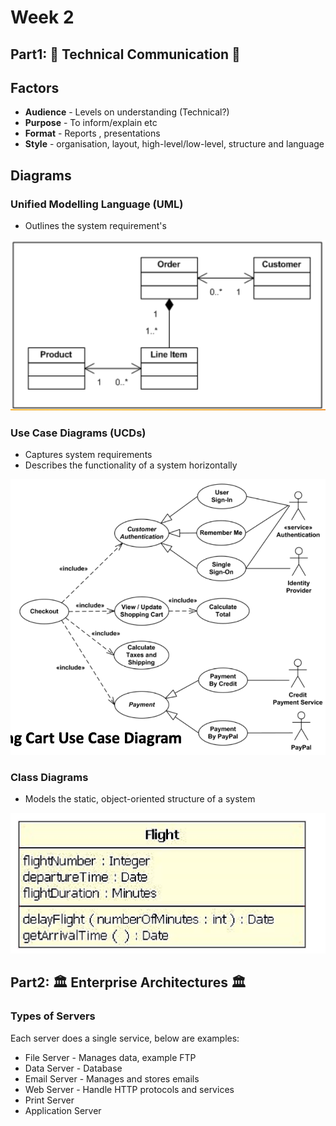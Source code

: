 # Week 2

## Part1: 📓 Technical Communication 📓

## Factors

- **Audience** - Levels on understanding (Technical?)
- **Purpose** - To inform/explain etc
- **Format** - Reports , presentations
- **Style** - organisation, layout, high-level/low-level, structure and language

## Diagrams

### Unified Modelling Language (UML)

- Outlines the system requirement's

![uml](images/uml.png)

### Use Case Diagrams (UCDs)

- Captures system requirements
- Describes the functionality of a system
  horizontally

![uml](images/ucd.png)

### Class Diagrams

- Models the static, object-oriented structure of a system

![uml](images/class-diagram.png)

## Part2: 🏛️ Enterprise Architectures 🏛️

### Types of Servers

Each server does a single service, below are examples:

- File Server - Manages data, example FTP
- Data Server - Database
- Email Server - Manages and stores emails
- Web Server - Handle HTTP protocols and services
- Print Server
- Application Server

